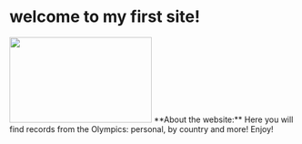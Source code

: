 ﻿# welcome to my first site!
<img src="https://user-images.githubusercontent.com/58138902/132123394-a41d6db4-f045-4a70-a2a3-846c5a2a6e33.jpg" width="250" height="150">
**About the website:**  Here you will find records from the Olympics: personal, by country and more! Enjoy!
